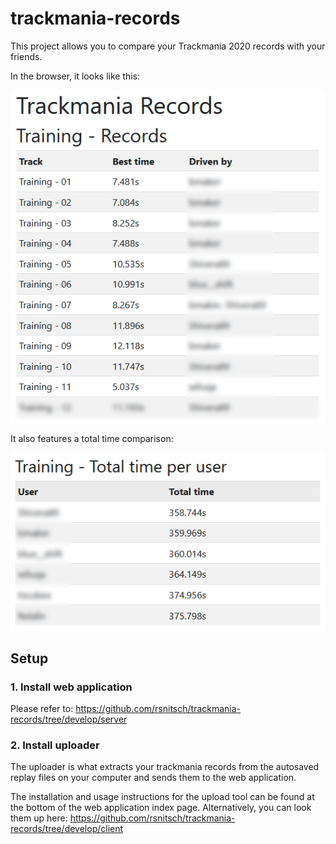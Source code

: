 # trackmania-records

This project allows you to compare your Trackmania 2020 records with your friends.

In the browser, it looks like this:

![Screenshot 1](https://github.com/rsnitsch/trackmania-records/raw/develop/screenshot1.png "Screenshot 1")

It also features a total time comparison:

![Screenshot 2](https://github.com/rsnitsch/trackmania-records/raw/develop/screenshot2.png "Screenshot 2")

## Setup

### 1. Install web application

Please refer to: https://github.com/rsnitsch/trackmania-records/tree/develop/server

### 2. Install uploader

The uploader is what extracts your trackmania records from the autosaved replay files on
your computer and sends them to the web application.

The installation and usage instructions for the upload tool can be found at the bottom of
the web application index page. Alternatively, you can look them up here:
https://github.com/rsnitsch/trackmania-records/tree/develop/client
